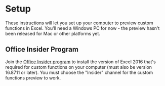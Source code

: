 # Setup

These instructions will let you set up your computer to preview custom functions in Excel. You'll need a Windows PC for now - the preview hasn't been released for Mac or other platforms yet.

## Office Insider Program
Join the [Office Insider program](https://products.office.com/en-us/office-insider?tab=Windows-Desktop) to install the version of Excel 2016 that's required for custom functions on your computer (must also be version 16.8711 or later). You must choose the "Insider" channel for the custom functions preview to work.